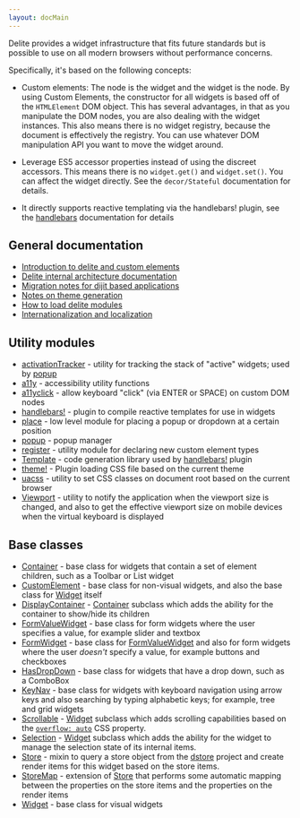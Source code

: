 ```yaml
---
layout: docMain
---
```


Delite provides a widget infrastructure that fits future standards but is possible
to use on all modern browsers without performance concerns.

Specifically, it's based on the following concepts:

* Custom elements: The node is the widget and the widget is the node.
  By using Custom Elements, the constructor for all widgets is based
  off of the `HTMLElement` DOM object.  This has several advantages, in that as you manipulate the DOM nodes, you are also
  dealing with the widget instances.  This also means there is no widget registry, because the document is effectively the
  registry. You can use whatever DOM manipulation API you want to move the widget around.

* Leverage ES5 accessor properties instead of using the discreet accessors.  This means there is no `widget.get()`
  and `widget.set()`.  You can affect the widget directly.   See the `decor/Stateful` documentation
  for details.

* It directly supports reactive templating via the handlebars! plugin,
  see the [handlebars](handlebars.html) documentation for details

## General documentation

* [Introduction to delite and custom elements](customElements101.html)
* [Delite internal architecture documentation](architecture.html)
* [Migration notes for dijit based applications](migration.html)
* [Notes on theme generation](themes.html)
* [How to load delite modules](setup.html)
* [Internationalization and localization](g11n.html)

## Utility modules

* [activationTracker](activationTracker.html) - utility for tracking the stack of "active" widgets; used by [popup](popup.html)
* [a11y](a11y.html) - accessibility utility functions
* [a11yclick](a11yclick.html) - allow keyboard "click" (via ENTER or SPACE) on custom DOM nodes
* [handlebars!](handlebars.html) - plugin to compile reactive templates for use in widgets
* [place](place.html) - low level module for placing a popup or dropdown at a certain position
* [popup](popup.html) - popup manager
* [register](register.html) - utility module for declaring new custom element types
* [Template](Template.html) - code generation library used by [handlebars!](handlebars.html) plugin
* [theme!](theme.html) - Plugin loading CSS file based on the current theme
* [uacss](uacss.html) - utility to set CSS classes on document root based on the current browser
* [Viewport](Viewport.html) - utility to notify the application when the viewport size is changed, and
  also to get the effective viewport size on mobile devices when the virtual keyboard is displayed

## Base classes

* [Container](Container.html) - base class for widgets that contain a set of element children, such as a Toolbar or
  List widget
* [CustomElement](CustomElement.html) - base class for non-visual widgets, and also the base class for
  [Widget](Widget.html) itself
* [DisplayContainer](DisplayContainer.html) - [Container](Container.html) subclass which adds the ability for
  the container to show/hide its children
* [FormValueWidget](FormValueWidget.html) - base class for form widgets where the user specifies a value, for example
   slider and textbox
* [FormWidget](FormWidget.html) - base class for [FormValueWidget](FormValueWidget.html) and also for form widgets where
  the user *doesn't* specify a value, for example buttons and checkboxes
* [HasDropDown](HasDropDown.html) - base class for widgets that have a drop down, such as a ComboBox
* [KeyNav](KeyNav.html) - base class for widgets with keyboard navigation using arrow keys and also searching by typing
  alphabetic keys; for example, tree and grid widgets
* [Scrollable](Scrollable.html) - [Widget](Widget.html) subclass which adds scrolling capabilities
  based on the [`overflow: auto`](http://www.w3.org/TR/CSS2/visufx.html#overflow) CSS property.
* [Selection](Selection.html) - [Widget](Widget.html) subclass which adds the ability for the widget to manage the
  selection state of its internal items.
* [Store](Store.html) - mixin to query a store object from the
  [dstore](https://github.com/SitePen/dstore/blob/master/README.md) project and
  create render items for this widget based on the store items.
* [StoreMap](StoreMap.html) - extension of [Store](Store.html) that performs some automatic mapping between the properties
  on the store items and the properties on the render items
* [Widget](Widget.html) - base class for visual widgets

